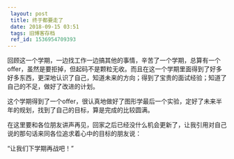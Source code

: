 ```yaml
---
 layout: post
 title: 终于都要走了
 date: 2018-09-15 03:51
 tags: 旧博客存档
 ref_id: 1536954709393
---
```

回顾这一个学期，一边找工作一边搞其他的事情，辛苦了一个学期，总算有一个offer，虽然是要拒掉，但起码不是颗粒无收。而且在这一个学期里面得到了好多好多东西，更深地认识了自己，知道未来的方向；得到了宝贵的面试经验；知道了自己的不足，做好了改进的计划。



这个学期得到了一个offer，很认真地做好了图形学最后一个实验，定好了未来半年的规划，找到了自己的目标，算是完成的比较圆满。



在这里要和各位朋友讲声再见，回家之后已经没什么机会更新了，让我引用对自己说的那句话来同各位追求着心中的目标的朋友说：



“让我们下学期再战吧！”

